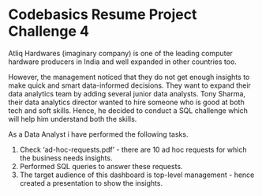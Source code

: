 # Codebasics Resume Project Challenge 4
Atliq Hardwares (imaginary company) is one of the leading computer hardware producers in India and well expanded in other countries too.

However, the management noticed that they do not get enough insights to make quick and smart data-informed decisions. They want to expand their data analytics team by adding several junior data analysts. Tony Sharma, their data analytics director wanted to hire someone who is good at both tech and soft skills. Hence, he decided to conduct a SQL challenge which will help him understand both the skills.

As a Data Analyst i have performed the following tasks.
1.    Check ‘ad-hoc-requests.pdf’ - there are 10 ad hoc requests for which the business needs insights.
2.    Performed SQL queries to answer these requests. 
3.    The target audience of this dashboard is top-level management - hence created a presentation to show the insights.
